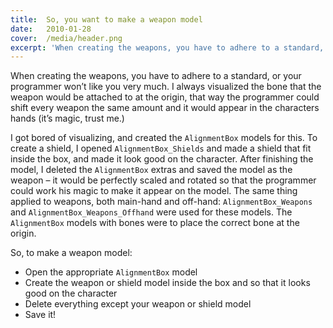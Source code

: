 ```yaml
---
title:  So, you want to make a weapon model
date:   2010-01-28
cover:  /media/header.png
excerpt: 'When creating the weapons, you have to adhere to a standard, or your programmer won’t like you very much.  I always visualized the bone that the weapon would be attached to at the origin, that way the programmer could shift every weapon the same amount and it would appear in the characters hands (it’s magic, trust me.)'
---
```

When creating the weapons, you have to adhere to a standard, or your programmer won’t like you very much.  I always visualized the bone that the weapon would be attached to at the origin, that way the programmer could shift every weapon the same amount and it would appear in the characters hands (it’s magic, trust me.)

I got bored of visualizing, and created the `AlignmentBox` models for this.  To create a shield, I opened `AlignmentBox_Shields` and made a shield that fit inside the box, and made it look good on the  character.  After finishing the model, I deleted the `AlignmentBox` extras and saved the model as the weapon – it would be perfectly scaled and rotated so that the programmer could work his magic to make it appear on the model.  The same thing applied to weapons, both main-hand and off-hand:  `AlignmentBox_Weapons` and `AlignmentBox_Weapons_Offhand` were used for these models.  The `AlignmentBox` models with bones were to place the correct bone at the origin.

So, to make a weapon model:

 - Open the appropriate `AlignmentBox` model
 - Create the weapon or shield model inside the box and so that it looks good on the character
 - Delete everything except your weapon or shield model
 - Save it!